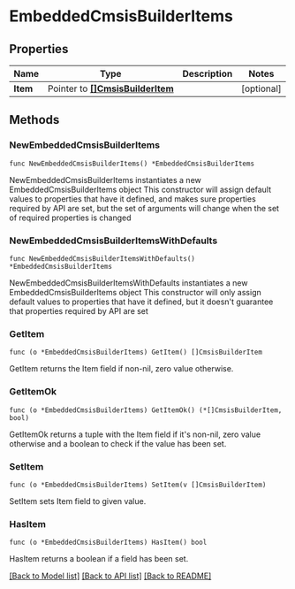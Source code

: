 <!--
Copyright (C) 2020-2024 Arm Limited or its affiliates and Contributors. All rights reserved.
SPDX-License-Identifier: Apache-2.0
-->
# EmbeddedCmsisBuilderItems

## Properties

Name | Type | Description | Notes
------------ | ------------- | ------------- | -------------
**Item** | Pointer to [**[]CmsisBuilderItem**](CmsisBuilderItem.md) |  | [optional] 

## Methods

### NewEmbeddedCmsisBuilderItems

`func NewEmbeddedCmsisBuilderItems() *EmbeddedCmsisBuilderItems`

NewEmbeddedCmsisBuilderItems instantiates a new EmbeddedCmsisBuilderItems object
This constructor will assign default values to properties that have it defined,
and makes sure properties required by API are set, but the set of arguments
will change when the set of required properties is changed

### NewEmbeddedCmsisBuilderItemsWithDefaults

`func NewEmbeddedCmsisBuilderItemsWithDefaults() *EmbeddedCmsisBuilderItems`

NewEmbeddedCmsisBuilderItemsWithDefaults instantiates a new EmbeddedCmsisBuilderItems object
This constructor will only assign default values to properties that have it defined,
but it doesn't guarantee that properties required by API are set

### GetItem

`func (o *EmbeddedCmsisBuilderItems) GetItem() []CmsisBuilderItem`

GetItem returns the Item field if non-nil, zero value otherwise.

### GetItemOk

`func (o *EmbeddedCmsisBuilderItems) GetItemOk() (*[]CmsisBuilderItem, bool)`

GetItemOk returns a tuple with the Item field if it's non-nil, zero value otherwise
and a boolean to check if the value has been set.

### SetItem

`func (o *EmbeddedCmsisBuilderItems) SetItem(v []CmsisBuilderItem)`

SetItem sets Item field to given value.

### HasItem

`func (o *EmbeddedCmsisBuilderItems) HasItem() bool`

HasItem returns a boolean if a field has been set.


[[Back to Model list]](../README.md#documentation-for-models) [[Back to API list]](../README.md#documentation-for-api-endpoints) [[Back to README]](../README.md)


